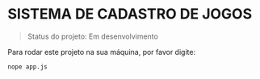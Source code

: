 # SISTEMA DE CADASTRO DE JOGOS

> Status do projeto: Em desenvolvimento

Para rodar este projeto na sua máquina, por favor digite:

```
nope app.js
```
